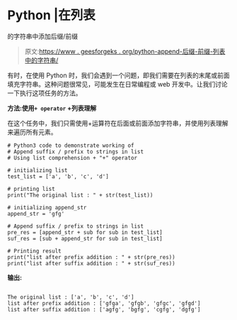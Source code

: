 # Python |在列表

的字符串中添加后缀/前缀

> 原文:[https://www . geesforgeks . org/python-append-后缀-前缀-列表中的字符串/](https://www.geeksforgeeks.org/python-append-suffix-prefix-to-strings-in-list/)

有时，在使用 Python 时，我们会遇到一个问题，即我们需要在列表的末尾或前面填充字符串。这种问题很常见，可能发生在日常编程或 web 开发中。让我们讨论一下执行这项任务的方法。

**方法:使用`+ operator` +列表理解**

在这个任务中，我们只需使用+运算符在后面或前面添加字符串，并使用列表理解来遍历所有元素。

```
# Python3 code to demonstrate working of
# Append suffix / prefix to strings in list
# Using list comprehension + "+" operator

# initializing list
test_list = ['a', 'b', 'c', 'd']

# printing list
print("The original list : " + str(test_list))

# initializing append_str
append_str = 'gfg'

# Append suffix / prefix to strings in list
pre_res = [append_str + sub for sub in test_list]
suf_res = [sub + append_str for sub in test_list]

# Printing result
print("list after prefix addition : " + str(pre_res))
print("list after suffix addition : " + str(suf_res))
```

**输出:**

```

The original list : ['a', 'b', 'c', 'd']
list after prefix addition : ['gfga', 'gfgb', 'gfgc', 'gfgd']
list after suffix addition : ['agfg', 'bgfg', 'cgfg', 'dgfg']

```